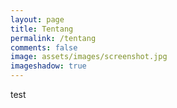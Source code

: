 ```yaml
---
layout: page
title: Tentang
permalink: /tentang
comments: false
image: assets/images/screenshot.jpg
imageshadow: true
---
```


test
